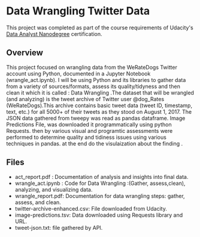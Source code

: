 # Data Wrangling Twitter Data
This project was completed as part of the course requirements of Udacity's [Data Analyst Nanodegree](https://www.udacity.com/course/data-analyst-nanodegree--nd002) certification.

## Overview 
This project focused on wrangling data from the WeRateDogs Twitter account using Python, documented in a Jupyter Notebook (wrangle_act.ipynb).
I will be using Python and its libraries to gather data from a variety of sources/formats, assess its quality/tidyness and then clean it which it is called : Data Wrangling .The dataset that will be wrangled (and analyzing) is the tweet archive of
Twitter user @dog_Rates (WeRateDogs).This archive contains basic tweet data (tweet ID, timestamp, text, etc.) for all 5000+ of their tweets as they stood on August 1, 2017.
The JSON data gathered from tweepy was read as pandas dataframe. Image Predictions File, was downloaded it programmatically using python Requests.
then by various visual and programtic assessments were performed to determine quality and tidiness issues using various techniques in pandas.
at the end do the visulaization about the finding .



## Files 
- act_report.pdf : Documentation of analysis and insights into final data.
- wrangle_act.ipynb : Code for Data Wrangling :(Gather, assess,clean), analyzing, and visualizing data.
- wrangle_report.pdf: Documentation for data wrangling steps: gather, assess, and clean.
- twitter-archive-enhanced.csv: File downloaded from Udacity.
- image-predictions.tsv: Data downloaded using Requests library and URL.
- tweet-json.txt: file gathered by API.
